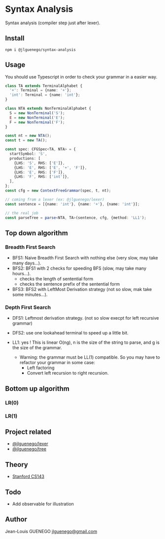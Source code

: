 # Syntax Analysis

Syntax analysis (compiler step just after lexer).

## Install

```
npm i @jlguenego/syntax-analysis
```

## Usage

You should use Typescript in order to check your grammar in a easier way.

```ts
class TA extends TerminalAlphabet {
  '+': Terminal = {name: '+'};
  'int': Terminal = {name: 'int'};
}

class NTA extends NonTerminalAlphabet {
  S = new NonTerminal('S');
  E = new NonTerminal('E');
  F = new NonTerminal('F');
}

const nt = new NTA();
const t = new TA();

const spec: CFGSpec<TA, NTA> = {
  startSymbol: 'S',
  productions: [
    {LHS: 'S', RHS: ['E']},
    {LHS: 'E', RHS: ['E', '+', 'F']},
    {LHS: 'E', RHS: ['F']},
    {LHS: 'F', RHS: ['int']},
  ],
};
const cfg = new ContextFreeGrammar(spec, t, nt);

// coming from a lexer (ex: @jlguenego/lexer)
const sentence = [{name: 'int'}, {name: '+'}, {name: 'int'}];

// the real job
const parseTree = parse<NTA, TA>(sentence, cfg, {method: 'LL1');
```

## Top down algorithm

### Breadth First Search

- BFS1: Naive Breadth First Search with nothing else (very slow, may take many days...).
- BFS2: BFS1 with 2 checks for speeding BFS (slow, may take many hours...).
  - checks the length of sentential form
  - checks the sentence prefix of the sentential form
- BFS3: BFS2 with LeftMost Derivation strategy (not so slow, mak take some minutes...).

### Depth First Search

- DFS1: Leftmost derivation strategy. (not so slow execpt for left recursive grammar)
- DFS2: use one lookahead terminal to speed up a little bit.

- LL1: yes ! This is linear O(ng), n is the size of the string to parse, and g is the size of the grammar.
  - Warning: the grammar must be LL(1) compatible. So you may have to refactor your grammar in some case:
    - Left factoring
    - Convert left recursion to right recursion.

## Bottom up algorithm

### LR(0)

### LR(1)

## Project related

- [@jlguenego/lexer](https://github.com/jlguenego/lexer)
- [@jlguenego/tree](https://github.com/jlguenego/tree)

## Theory

- [Stanford CS143](https://web.stanford.edu/class/archive/cs/cs143/cs143.1128/)

## Todo

- Add observable for illustration

## Author

Jean-Louis GUENEGO <jlguenego@gmail.com>
